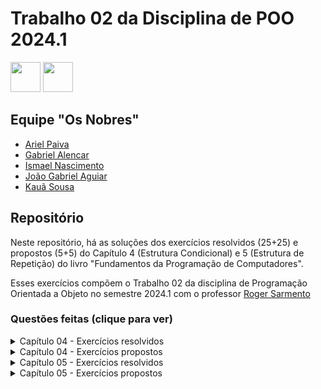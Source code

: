 # Trabalho 02 da Disciplina de POO 2024.1
<div>
  <img src="https://user-images.githubusercontent.com/25181517/192108892-6e9b5cdf-4e35-4a70-ad9a-801a93a07c1c.png" height="48" width="48">
  <img src="https://user-images.githubusercontent.com/25181517/117201156-9a724800-adec-11eb-9a9d-3cd0f67da4bc.png" height="48" width="48">
</div>

## Equipe "Os Nobres"
- [Ariel Paiva](https://github.com/Ariel-Paiva)
- [Gabriel Alencar](https://github.com/Bilinhas)
- [Ismael Nascimento](https://github.com/ismaelnascimento)
- [João Gabriel Aguiar](https://github.com/Jot4g3)
- [Kauã Sousa](https://github.com/kkauaon)
  
## Repositório
Neste repositório, há as soluções dos exercícios resolvidos (25+25) e propostos (5+5) do Capítulo 4 (Estrutura Condicional) e 5 (Estrutura de Repetição) do livro "Fundamentos da Programação de Computadores".

Esses exercícios compõem o Trabalho 02 da disciplina de Programação Orientada a Objeto no semestre 2024.1 com o professor [Roger Sarmento](https://github.com/rogermsarmento)

### Questões feitas (clique para ver)
<details>
  <summary>Capítulo 04 - Exercícios resolvidos</summary>

|Questão|Enunciado|
|-------|---------|
|1|A nota final de um estudante é calculada a partir de três notas atribuídas, respectivamente, a um trabalho de laboratório, a uma avaliação semestral e a um exame final. A média das três notas mencionadas obedece aos pesos a seguir. Faça um programa que receba as três notas, calcule e mostre a média ponderada e o conceito que segue a tabela.|
|2|Faça um programa que receba três notas de um aluno, calcule e mostre a média aritmética e a mensagem constante na tabela a seguir. Aos alunos que ficaram para exame, calcule e mostre a nota que deverão tirar para serem aprovados, considerando que a média exigida é 6,0.|
|3|Faça um programa que receba dois números e mostre o maior.|
|4|Faça um programa que receba três números e mostre-os em ordem crescente. Suponha que o usuário digitará três números diferentes.|
|5|Faça um programa que receba três números obrigatoriamente em ordem crescente e um quarto número que não siga essa regra. Mostre, em seguida, os quatro números em ordem decrescente. Suponha que o usuário digitará quatro números diferentes.|
|6|Faça um programa que receba um número inteiro e verifique se é par ou ímpar.|
|7|Faça um programa que receba quatro valores: I, A, B e C. Desses valores, I é inteiro e positivo, A, B e C são reais. Escreva os números A, B e C obedecendo à tabela a seguir. Suponha que o valor digitado para I seja sempre um valor válido, ou seja, 1, 2 ou 3, e que os números digitados sejam diferentes um do outro.|
|8|Faça um programa que mostre o menu de opções a seguir, receba a opção do usuário e os dados necessários para executar cada operação. Menu de opções: 1. Somar dois números. 2. Raiz quadrada de um número.|
|9|Faça um programa que mostre a data e a hora do sistema nos seguintes formatos: DD/MM/AAAA – mês por extenso e hora:minuto.|
|10|Faça um programa que determine a data cronologicamente maior entre duas datas fornecidas pelo usuário. Cada data deve ser composta por três valores inteiros, em que o primeiro representa o dia, o segundo, o mês e o terceiro, o ano.|
|11|Faça um programa que receba a hora do início de um jogo e a hora do término (cada hora é composta por duas variáveis inteiras: hora e minuto). Calcule e mostre a duração do jogo (horas e minutos), sabendo que o tempo máximo de duração do jogo é de 24 horas e que ele pode começar em um dia e terminar no dia seguinte.|
|12|Faça um programa que receba o código correspondente ao cargo de um funcionário e seu salário atual e mostre o cargo, o valor do aumento e seu novo salário. Os cargos estão na tabela a seguir.|
|13|Faça um programa que apresente o menu a seguir, permita ao usuário escolher a opção desejada, receba os dados necessários para executar a operação e mostre o resultado. Verifique a possibilidade de opção inválida e não se preocupe com restrições, como salário negativo. Menu de opções: 1. Imposto 2. Novo salário 3. Classificação.|
|14|Faça um programa que receba o salário inicial de um funcionário, calcule e mostre o novo salário, acrescido de bonificação e de auxílio escola.|
|15|Faça um programa que receba o valor do salário mínimo, o número de horas trabalhadas, o número de dependentes do funcionário e a quantidade de horas extras trabalhadas. Calcule e mostre o salário a receber do funcionário de acordo com as regras.|
|16|Um supermercado deseja reajustar os preços de seus produtos usando o seguinte critério: o produto poderá ter seu preço aumentado ou diminuído. Para o preço ser alterado, o produto deve preencher pelo menos um dos requisitos. Faça um programa que receba o preço atual e a venda média mensal do produto, calcule e mostre o novo preço.|
|17|Faça um programa para resolver equações do 2o grau.|
|18|Dados três valores X, Y e Z, verifique se eles podem ser os comprimentos dos lados de um triângulo e, se forem, verifique se é um triângulo equilátero, isósceles ou escaleno. Se eles não formarem um triângulo, escreva uma mensagem.|
|19|Faça um programa que receba a altura e o peso de uma pessoa. De acordo com a tabela a seguir, verifique e mostre a classificação dessa pessoa.|
|20|Faça um programa que receba: O código de um produto comprado, supondo que a digitação do código do produto seja sempre válida, isto é, um número inteiro entre 1 e 10. O peso do produto em quilos. O código do país de origem, supondo que a digitação do código seja sempre válida, isto é, um número inteiro entre 1 e 3. Calcule e mostre: o peso do produto convertido em gramas; o preço total do produto comprado; o valor do imposto, sabendo que ele é cobrado sobre o preço total do produto comprado e depende do país de origem; o valor total, preço total do produto mais imposto.|
|21|Faça um programa que receba: o código do estado de origem da carga de um caminhão, supondo que a digitação do código do estado seja sempre válida, isto é, um número inteiro entre 1 e 5; o peso da carga do caminhão em toneladas; o código da carga, supondo que a digitação do código seja sempre válida, isto é, um número inteiro entre 10 e 40. Calcule e mostre: o peso da carga do caminhão convertido em quilos; o preço da carga do caminhão; o valor do imposto, sabendo que o imposto é cobrado sobre o preço da carga do caminhão e depende do estado de origem; o valor total transportado pelo caminhão, preço da carga mais imposto.|
|22|Faça um programa que receba o salário base e o tempo de serviço de um funcionário. Calcule e mostre: O imposto, conforme a tabela; A gratificação, de acordo com a tabela; O salário líquido, ou seja, salário base menos imposto mais gratificação; A categoria, que está na tabela.|
|23|Faça um programa que receba o valor do salário mínimo, o turno de trabalho (M — matutino; V — vespertino; ou N — noturno), a categoria (O — operário; G — gerente) e o número de horas trabalhadas no mês de um funcionário. Suponha a digitação apenas de dados válidos e, quando houver digitação de letras, utilize maiúsculas. Calcule e mostre: O coeficiente do salário, de acordo com a tabela; O valor do salário bruto, ou seja, o número de horas trabalhadas multiplicado pelo valor do coeficiente do salário. O imposto, de acordo com a tabela a seguir; A gratificação, de acordo com as regras; O auxílio alimentação, de acordo com as regras; O salário líquido, ou seja, salário bruto menos imposto mais gratificação mais auxílio alimentação. A classificação, de acordo com a tabela.|
|24|Faça um programa que receba o preço, o tipo (A — alimentação; L — limpeza; e V — vestuário) e a refrigeração (S — produto que necessita de refrigeração; e N — produto que não necessita de refrigeração) de um produto. Suponha que haverá apenas a digitação de dados válidos e, quando houver digitação de letras, utilize maiúsculas. Calcule e mostre: O valor adicional, de acordo com a tabela; O valor do imposto, de acordo com a regra; O preço de custo, ou seja, preço mais imposto; O desconto, de acordo com a regra a seguir; O novo preço, ou seja, preço de custo mais adicional menos desconto; A classificação, de acordo com a regra.|
|25|Faça um programa que receba a medida de um ângulo em graus. Calcule e mostre o quadrante em que se localiza esse ângulo. Considere os quadrantes da trigonometria e, para ângulos maiores que 360º ou menores que −360º, reduzi-los, mostrando também o número de voltas e o sentido da volta (horário ou anti-horário).|
</details>

<details>
  <summary>Capítulo 04 - Exercícios propostos</summary>

|Questão|Enunciado|
|-------|---------|
|2|Faça um programa que receba duas notas, calcule e mostre a média aritmética e a mensagem que se encontra na tabela.|
|9|Um banco concederá um crédito especial aos seus clientes, de acordo com o saldo médio no último ano. Faça um programa que receba o saldo médio de um cliente e calcule o valor do crédito, de acordo com a tabela a seguir. Mostre o saldo médio e o valor do crédito.|
|16|Uma empresa decide aplicar descontos nos seus preços usando a tabela a seguir. Faça um programa que receba o preço atual de um produto e seu código, calcule e mostre o valor do desconto e o novo preço.|
|17|Faça um programa que verifique a validade de uma senha fornecida pelo usuário. A senha é 4531. O programa deve mostrar uma mensagem de permissão de acesso ou não.|
|22|Faça um programa que receba a idade e o peso de uma pessoa. De acordo com a tabela a seguir, verifique e mostre em qual grupo de risco essa pessoa se encaixa.|
</details>

<details>
  <summary>Capítulo 05 - Exercícios resolvidos</summary>

|Questão|Enunciado|
|-------|---------|
|1|Um funcionário de uma empresa recebe, anualmente, aumento salarial. Sabe-se que: a) Esse funcionário foi contratado em 2005, com salário inicial de R$ 1.000,00. b) Em 2006, ele recebeu aumento de 1,5% sobre seu salário inicial. c) A partir de 2007 (inclusive), os aumentos salariais sempre corresponderam ao dobro do percentual do ano anterior. Faça um programa que determine o salário atual desse funcionário.|
|2|Faça um programa que leia um valor N inteiro e positivo. Calcule e mostre o valor de E, conforme a fórmula a seguir: E = 1 + 1/1! + 1/2! + 1/3! + ... + 1/N!|
|3|Faça um programa que leia um número N que indica quantos valores inteiros e positivos devem ser lidos a seguir. Para cada número lido, mostre uma tabela contendo o valor lido e o fatorial desse valor.|
|4|Foi feita uma estatística em cinco cidades brasileiras para coletar dados sobre acidentes de trânsito. Foram obtidos os seguintes dados: a) código da cidade; b) número de veículos de passeio; c) número de acidentes de trânsito com vítimas. Deseja-se saber: a) qual é o maior e qual é o menor índice de acidentes de trânsito e a que cidades pertencem; b) qual é a média de veículos nas cinco cidades juntas; c) qual é a média de acidentes de trânsito nas cidades com menos de 2.000 veículos de passeio.|
|5|Faça um programa que leia o número de termos e um valor positivo para X. Calcule e mostre o valor da série a seguir.|
|6|Uma empresa possui dez funcionários com as seguintes características: código, número de horas trabalhadas no mês, turno de trabalho (M — matutino; V — vespertino; ou N — noturno), categoria (O — operário; ou G — gerente), valor da hora trabalhada. Sabendo-se que essa empresa deseja informatizar sua folha de pagamento, faça um programa que: a) Leia as informações dos funcionários, exceto o valor da hora trabalhada, não permitindo que sejam informados turnos e nem categorias inexistentes. Trabalhe sempre com a digitação de letras maiúsculas. b) Calcule o valor da hora trabalhada, conforme a tabela a seguir. Adote o valor de R$ 450,00 para o salário mínimo. c) Calcule o salário inicial dos funcionários com base no valor da hora trabalhada e no número de horas trabalhadas. d) Calcule o valor do auxílio alimentação recebido pelo funcionário de acordo com seu salário inicial, conforme a tabela a seguir. e) Mostre o código, número de horas trabalhadas, valor da hora trabalhada, salário inicial, auxílio alimentação e salário final (salário inicial + auxílio alimentação).|
|7|Faça um programa que monte os oito primeiros termos da sequência de Fibonacci.|
|8|Faça um programa que leia o número de termos, determine e mostre os valores de acordo com a série a seguir: Série = 2, 7, 3, 4, 21, 12, 8, 63, 48, 16, 189, 192, 32, 567, 768...|
|9|Faça um programa que receba duas notas de seis alunos. Calcule e mostre: a média aritmética das duas notas de cada aluno; a mensagem que está na tabela a seguir; o total de alunos aprovados; o total de alunos de exame; o total de alunos reprovados; a média da classe.|
|10|Em um campeonato de futebol existem cinco times e cada um possui onze jogadores. Faça um programa que receba a idade, o peso e a altura de cada um dos jogadores, calcule e mostre: a quantidade de jogadores com idade inferior a 18 anos; a média das idades dos jogadores de cada time; a média das alturas de todos os jogadores do campeonato; a porcentagem de jogadores com mais de 80 kg entre todos os jogadores do campeonato.|
|11|Faça um programa que receba um número inteiro maior que 1, verifique se o número fornecido é primo ou não e mostre uma mensagem de número primo ou de número não primo. Um número é primo quando é divisível apenas por 1 e por ele mesmo.|
|12|Em uma fábrica trabalham homens e mulheres divididos em três classes: trabalhadores que fazem até 30 peças por mês — classe 1; trabalhadores que fazem de 31 a 50 peças por mês — classe 2; trabalhadores que fazem mais de 50 peças por mês — classe 3. A classe 1 recebe salário mínimo. A classe 2 recebe salário mínimo mais 3% deste salário por peça, acima das 30 peças iniciais. A classe 3 recebe salário mínimo mais 5% desse salário por peça, acima das 30 peças iniciais. Faça um programa que receba o número do operário, o número de peças fabricadas no mês, o sexo do operário, e que também calcule e mostre: o número do operário e seu salário; o total da folha de pagamento da fábrica; o número total de peças fabricadas no mês;a média de peças fabricadas pelos homens; a média de peças fabricadas pelas mulheres; o número do operário ou operária de maior salário. A fábrica possui 15 operários.|
|13|Foi feita uma pesquisa para determinar o índice de mortalidade infantil em certo período. Faça um programa que: leia o número de crianças nascidas no período; identifique o sexo (M ou F) e o tempo de vida de cada criança nascida. O programa deve calcular e mostrar: a percentagem de crianças do sexo feminino mortas no período; a percentagem de crianças do sexo masculino mortas no período; a percentagem de crianças que viveram 24 meses ou menos no período.|
|14|Faça um programa que receba o valor de uma dívida e mostre uma tabela com os seguintes dados: valor da dívida, valor dos juros, quantidade de parcelas e valor da parcela.|
|15|Faça um programa que receba o preço unitário, a refrigeração (S para os produtos que necessitem de refrigeração e N para os que não necessitem) e a categoria (A — alimentação; L — limpeza; e V — vestuário) de doze produtos, e que calcule e mostre: O custo de estocagem, calculado de acordo com a tabela a seguir. O imposto calculado de acordo com as regras a seguir: Se o produto não preencher nenhum dos requisitos a seguir, seu imposto será de 2% sobre o preço unitário; caso contrário, será de 4%. Os requisitos são: categoria — A e refrigeração — S. O preço final, ou seja, preço unitário mais custo de estocagem mais imposto. A classificação calculada usando a tabela a seguir. A média dos valores adicionais, ou seja, a média dos custos de estocagem e dos impostos dos doze produtos. O maior preço final. O menor preço final. O total dos impostos. A quantidade de produtos com classificação barato. A quantidade de produtos com classificação caro. A quantidade de produtos com classificação normal.|
|16|Faça um programa para calcular a área de um triângulo e que não permita a entrada de dados inválidos, ou seja, medidas menores ou iguais a 0.|
|17|Faça um programa que receba o salário de um funcionário chamado Carlos. Sabe-se que outro funcionário, João, tem salário equivalente a um terço do salário de Carlos. Carlos aplicará seu salário integralmente na caderneta de poupança, que rende 2% ao mês, e João aplicará seu salário integralmente no fundo de renda fixa, que rende 5% ao mês. O programa deverá calcular e mostrar a quantidade de meses necessários para que o valor pertencente a João iguale ou ultrapasse o valor pertencente a Carlos.|
|18|Faça um programa que leia um conjunto não determinado de valores e mostre o valor lido, seu quadrado, seu cubo e sua raiz quadrada. Finalize a entrada de dados com um valor negativo ou zero.|
|19|Faça um programa que leia um número não determinado de pares de valores \[m,n\] todos inteiros e positivos, um par de cada vez, e que calcule e mostre a soma de todos os números inteiros entre m e n (inclusive). A digitação de pares terminará quando m for maior ou igual a n.|
|20|Faça um programa para ler o código, o sexo (M — masculino; F — feminino) e o número de horas/aula dadas mensalmente pelos professores de uma universidade, sabendo-se que cada hora/aula vale R$ 30,00. Emita uma listagem contendo o código, o salário bruto e o salário líquido (levando em consideração os descontos explicados a seguir) de todos os professores. Mostre também a média dos salários líquidos dos professores do sexo masculino e a média dos salários líquidos dos professores do sexo feminino.|
|21|Faça um programa que receba vários números, calcule e mostre: a soma dos números digitados; a quantidade de números digitados; a média dos números digitados; o maior número digitado; o menor número digitado; a média dos números pares; a porcentagem dos números ímpares entre todos os números digitados. Finalize a entrada de dados com a digitação do número 30.000.|
|22|Uma empresa decidiu fazer um levantamento em relação aos candidatos que se apresentarem para preenchimento de vagas em seu quadro de funcionários. Supondo que você seja o programador dessa empresa, faça um programa que leia, para cada candidato, a idade, o sexo (M ou F) e a experiência no serviço (S ou N). Para encerrar a entrada de dados, digite zero para a idade. O programa também deve calcular e mostrar: o número de candidatos do sexo feminino; o número de candidatos do sexo masculino; a idade média dos homens que já têm experiência no serviço; a porcentagem dos homens com mais de 45 anos entre o total dos homens; o número de mulheres com idade inferior a 21 anos e com experiência no serviço; a menor idade entre as mulheres que já têm experiência no serviço.|
|23|Faça um programa que receba o valor do salário mínimo, uma lista contendo a quantidade de quilowatts gasta por consumidor e o tipo de consumidor (1 — residencial; 2 — comercial; ou 3 — industrial) e que calcule e mostre: o valor de cada quilowatt, sabendo que o quilowatt custa um oitavo do salário mínimo; o valor a ser pago por consumidor (conta final mais acréscimo); o faturamento geral da empresa; a quantidade de consumidores que pagam entre R$ 500,00 e R$ 1.000,00. Termine a entrada de dados com quantidade de quilowats igual a zero.|
|24|Faça um programa que apresente o menu de opções a seguir, permita ao usuário escolher a opção desejada, receba os dados necessários para executar a operação e mostre o resultado. Verifique a possibilidade de opção inválida e não se preocupe com restrições do tipo salário inválido. Menu de opções: 1. Imposto 2. Novo salário 3. Classificação 4. Finalizar o programa. Digite a opção desejada. Na opção 1: receber o salário de um funcionário, calcular e mostrar o valor do imposto usando as regras. Na opção 2: receber o salário de um funcionário, calcular e mostrar o valor do novo salário usando as regras. Na opção 3: receber o salário de um funcionário e mostrar sua classificação usando a tabela.|
|25|Faça um programa que receba os dados a seguir de vários produtos: preço unitário, país de origem (1 – Estados Unidos; 2 — México; e 3 — outros), meio de transporte (T — terrestre; F — fluvial; e A — aéreo), carga perigosa (S — sim; N — não), finalize a entrada de dados com um preço inválido, ou seja, menor ou igual a zero. O programa deve calcular e mostrar os itens a seguir: O valor do imposto; O valor do transporte; O valor do seguro (Os produtos que vêm do México e os produtos que utilizam transporte aéreo pagam metade do valor do seu preço unitário como seguro); O preço final, ou seja, preço unitário mais imposto mais valor do transporte mais valor do seguro; O total dos impostos. 
</details>

<details>
  <summary>Capítulo 05 - Exercícios propostos</summary>

|Questão|Enunciado|
|-------|---------|
|5|Faça um programa que mostre as tabuadas dos números de 1 a 10.|
|17|Foi feita uma pesquisa sobre a audiência de canal de TV em várias casas de uma cidade, em determinado dia. Para cada casa consultada foi fornecido o número do canal (4, 5, 7, 12) e o número de pessoas que estavam assistindo àquele canal. Se a televisão estivesse desligada, nada era anotado, ou seja, essa casa não entrava na pesquisa. Faça um programa que: leia um número indeterminado de dados (número do canal e número de pessoas que estavam assistindo); e calcule e mostre a porcentagem de audiência de cada canal. Para encerrar a entrada de dados, digite o número do canal ZERO.|
|20|Faça um programa que apresente o menu de opções a seguir. Menu de opções: 1. Média aritmética 2. Média ponderada 3. Sair. Digite a opção desejada. Na opção 1: receber duas notas, calcular e mostrar a média aritmética. Na opção 2: receber três notas e seus respectivos pesos, calcular e mostrar a média ponderada. Na opção 3: sair do programa.|
|22|Faça um programa que receba a idade e a altura de várias pessoas, calcule e mostre a média das alturas daquelas com mais de 50 anos. Para encerrar a entrada de dados, digite idade menor ou igual a zero.|
|23|Faça um programa que apresente o menu de opções a seguir, que permita ao usuário escolher a opção desejada, receba os dados necessários para executar a operação e mostre o resultado. Verifique a possibilidade de opção inválida e não se preocupe com as restrições como salário inválido. Menu de opções: 1. Novo salário 2. Férias 3. Décimo terceiro 4. Sair. Digite a opção desejada. Na opção 1: receber o salário de um funcionário, calcular e mostrar o novo salário usando as regras. Na opção 2: receber o salário de um funcionário, calcular e mostrar o valor de suas férias. Sabe-se que as férias equivalem a seu salário acrescido de um terço do salário. Na opção 3: receber o salário de um funcionário e o número de meses de trabalho na empresa, no máximo doze, calcular e mostrar o valor do décimo terceiro. Sabe se que o décimo terceiro equivale a seu salário multiplicado pelo número de meses de trabalho dividido por 12. Na opção 4: sair do programa.|
</details>
